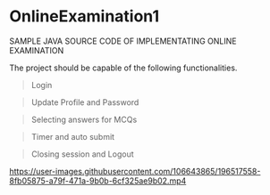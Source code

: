 # OnlineExamination1
SAMPLE JAVA SOURCE CODE OF IMPLEMENTATING ONLINE EXAMINATION

The project should be capable of the following functionalities.

>Login

>Update Profile and Password

>Selecting answers for MCQs

>Timer and auto submit

>Closing session and Logout


https://user-images.githubusercontent.com/106643865/196517558-8fb05875-a79f-471a-9b0b-6cf325ae9b02.mp4

